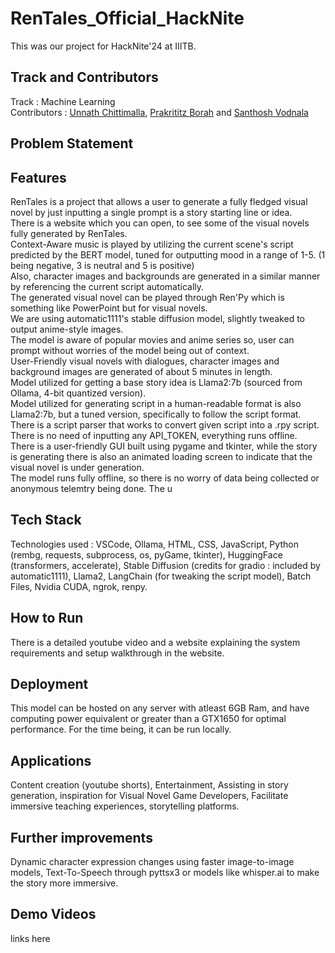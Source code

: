 # RenTales_Official_HackNite  
This was our project for HackNite'24 at IIITB.
## Track and Contributors  
Track : Machine Learning  
Contributors : [Unnath Chittimalla](https://github.com/AspiringPianist), [Prakrititz Borah](https://github.com/SweetBunny123) and [Santhosh Vodnala](https://github.com/vodnalasanthosh47)  

## Problem Statement  

## Features
RenTales is a project that allows a user to generate a fully fledged visual novel by just inputting a single prompt is a story starting line or idea.  
There is a website which you can open, to see some of the visual novels fully generated by RenTales.  
Context-Aware music is played by utilizing the current scene's script predicted by the BERT model, tuned for outputting mood in a range of 1-5. (1 being negative, 3 is neutral and 5 is positive)  
Also, character images and backgrounds are generated in a similar manner by referencing the current script automatically.  
The generated visual novel can be played through Ren'Py which is something like PowerPoint but for visual novels.  
We are using automatic1111's stable diffusion model, slightly tweaked to output anime-style images.  
The model is aware of popular movies and anime series so, user can prompt without worries of the model being out of context.  
User-Friendly visual novels with dialogues, character images and background images are generated of about 5 minutes in length.  
Model utilized for getting a base story idea is Llama2:7b (sourced from Ollama, 4-bit quantized version).  
Model utilized for generating script in a human-readable format is also Llama2:7b, but a tuned version, specifically to follow the script format.  
There is a script parser that works to convert given script into a .rpy script.  
There is no need of inputting any API_TOKEN, everything runs offline.  
There is a user-friendly GUI built using pygame and tkinter, while the story is generating there is also an animated loading screen to indicate that the visual novel is under generation.  
The model runs fully offline, so there is no worry of data being collected or anonymous telemtry being done. The u

## Tech Stack
Technologies used : VSCode, Ollama, HTML, CSS, JavaScript, Python (rembg, requests, subprocess, os, pyGame, tkinter), HuggingFace (transformers, accelerate), Stable Diffusion (credits for gradio : included by automatic1111), Llama2, LangChain (for tweaking the script model), Batch Files, Nvidia CUDA, ngrok, renpy.  

## How to Run  
There is a detailed youtube video and a website explaining the system requirements and setup walkthrough in the website.  

## Deployment  
This model can be hosted on any server with atleast 6GB Ram, and have computing power equivalent or greater than a GTX1650 for optimal performance. For the time being, it can be run locally.  

## Applications  
Content creation (youtube shorts), Entertainment, Assisting in story generation, inspiration for Visual Novel Game Developers, Facilitate immersive teaching experiences, storytelling platforms.  

## Further improvements  
Dynamic character expression changes using faster image-to-image models, Text-To-Speech through pyttsx3 or models like whisper.ai to make the story more immersive.  

## Demo Videos  
links here


